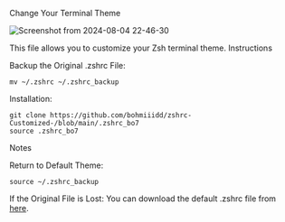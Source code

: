 Change Your Terminal Theme


![Screenshot from 2024-08-04 22-46-30](https://github.com/user-attachments/assets/be0d27cf-d2f7-4626-a04f-586b90956335)

This file allows you to customize your Zsh terminal theme.
Instructions

Backup the Original .zshrc File:

    mv ~/.zshrc ~/.zshrc_backup



Installation:

    git clone https://github.com/bohmiiidd/zshrc-Customized-/blob/main/.zshrc_bo7
    source .zshrc_bo7

Notes

Return to Default Theme:

    source ~/.zshrc_backup



If the Original File is Lost:
You can download the default .zshrc file from [here](https://gitlab.com/kalilinux/packages/kali-defaults/-/blob/kali/master/etc/skel/.zshrc).
